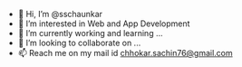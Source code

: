 - 👋 Hi, I’m @sschaunkar
- 👀 I’m interested in Web and App Development
- 🌱 I’m currently working and learning ...
- 💞️ I’m looking to collaborate on ...
- 📫 Reach me on my mail id chhokar.sachin76@gmail.com

<!---
sschaunkar/sschaunkar is a ✨ special ✨ repository because its `README.md` (this file) appears on your GitHub profile.
You can click the Preview link to take a look at your changes.
--->
